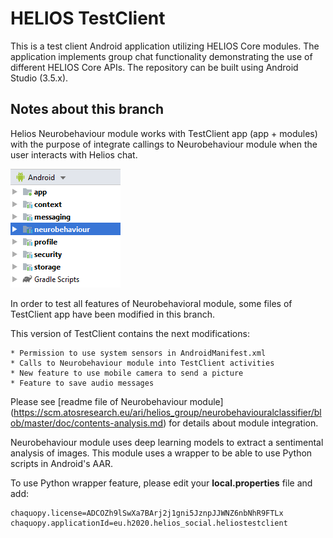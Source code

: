 # HELIOS TestClient #

This is a test client Android application utilizing HELIOS Core
modules. The application implements group chat functionality
demonstrating the use of different HELIOS Core APIs. The repository
can be built using Android Studio (3.5.x).

## Notes about this branch ##

Helios Neurobehaviour module works with TestClient app (app + modules) with the purpose of integrate callings to Neurobehaviour module when the user interacts with Helios chat.

<img src="./doc/module01.png" alt="HELIOS app integration" />

In order to test all features of Neurobehavioral module, some files of TestClient app have been modified in this branch.

This version of TestClient contains the next modifications:

    * Permission to use system sensors in AndroidManifest.xml
    * Calls to Neurobehaviour module into TestClient activities
    * New feature to use mobile camera to send a picture
    * Feature to save audio messages

Please see [readme file of Neurobehaviour module] (https://scm.atosresearch.eu/ari/helios_group/neurobehaviouralclassifier/blob/master/doc/contents-analysis.md) for details about module integration.
    
Neurobehaviour module uses deep learning models to extract a sentimental analysis of images. This module uses a wrapper to be able to use Python scripts in Android's AAR.

To use Python wrapper feature, please edit your <b>local.properties</b> file and add:

    chaquopy.license=ADCOZh9lSwXa7BArj2j1gni5JznpJJWNZ6nbNhR9FTLx
	chaquopy.applicationId=eu.h2020.helios_social.heliostestclient
    


